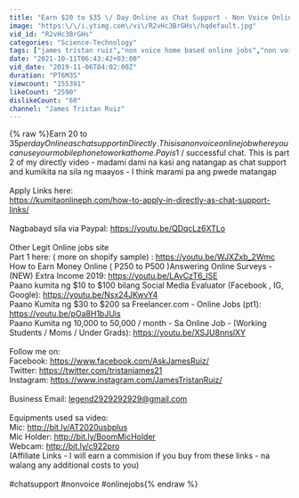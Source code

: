 ```yaml
---
title: "Earn $20 to $35 \/ Day Online as Chat Support - Non Voice Online Jobs in Directly"
image: "https:\/\/i.ytimg.com\/vi\/R2vHc3BrGHs\/hqdefault.jpg"
vid_id: "R2vHc3BrGHs"
categories: "Science-Technology"
tags: ["james tristan ruiz","non voice home based online jobs","non voice online jobs"]
date: "2021-10-11T06:43:42+03:00"
vid_date: "2019-11-06T04:02:00Z"
duration: "PT6M3S"
viewcount: "155391"
likeCount: "2590"
dislikeCount: "60"
channel: "James Tristan Ruiz"
---
```

{% raw %}Earn 20 to $35 per day Online as chat support in Directly. This is a non voice online job where you can use your mobile phone to work at home. Pay is 1$ / successful chat. This is part 2 of my directly video - madami dami na kasi ang natangap as chat support and kumikita na sila ng maayos - I think marami pa ang pwede matangap<br /><br />Apply Links here:<br /><a rel="nofollow" target="blank" href="https://kumitaonlineph.com/how-to-apply-in-directly-as-chat-support-links/">https://kumitaonlineph.com/how-to-apply-in-directly-as-chat-support-links/</a><br /><br />Nagbabayd sila via Paypal: <a rel="nofollow" target="blank" href="https://youtu.be/QDqcLz6XTLo">https://youtu.be/QDqcLz6XTLo</a><br /><br />Other Legit Online jobs site<br />Part 1 here: ( more on shopify sample) : <a rel="nofollow" target="blank" href="https://youtu.be/WJXZxb_2Wmc">https://youtu.be/WJXZxb_2Wmc</a><br />How to Earn Money Online ( P250 to P500 )Answering Online Surveys - (NEW) Extra Income 2019: <a rel="nofollow" target="blank" href="https://youtu.be/LAvCzT6_ISE">https://youtu.be/LAvCzT6_ISE</a><br />Paano kumita ng $10 to $100 bilang Social Media Evaluator (Facebook , IG, Google): <a rel="nofollow" target="blank" href="https://youtu.be/Nsx24JKwvY4">https://youtu.be/Nsx24JKwvY4</a><br />Paano Kumita ng $30 to $200 sa Freelancer.com - Online Jobs (pt1): <a rel="nofollow" target="blank" href="https://youtu.be/pOa8H1bJUis">https://youtu.be/pOa8H1bJUis</a><br />Paano Kumita  ng 10,000 to 50,000 / month - Sa Online Job - (Working Students / Moms / Under Grads): <a rel="nofollow" target="blank" href="https://youtu.be/XSJU8nnslXY">https://youtu.be/XSJU8nnslXY</a><br /><br />Follow me on: <br />Facebook: <a rel="nofollow" target="blank" href="https://www.facebook.com/AskJamesRuiz/">https://www.facebook.com/AskJamesRuiz/</a><br />Twitter: <a rel="nofollow" target="blank" href="https://twitter.com/tristanjames21">https://twitter.com/tristanjames21</a><br />Instagram: <a rel="nofollow" target="blank" href="https://www.instagram.com/JamesTristanRuiz/">https://www.instagram.com/JamesTristanRuiz/</a><br /><br />Business Email: legend2929292929@gmail.com<br /><br />Equipments used sa video:<br />Mic: <a rel="nofollow" target="blank" href="http://bit.ly/AT2020usbplus">http://bit.ly/AT2020usbplus</a><br />Mic Holder: <a rel="nofollow" target="blank" href="http://bit.ly/BoomMicHolder">http://bit.ly/BoomMicHolder</a><br />Webcam: <a rel="nofollow" target="blank" href="http://bit.ly/c922pro">http://bit.ly/c922pro</a><br />(Affiliate Links - I will earn a commision if you buy from these links - na walang any additional costs to you)<br /><br />#chatsupport #nonvoice #onlinejobs{% endraw %}
